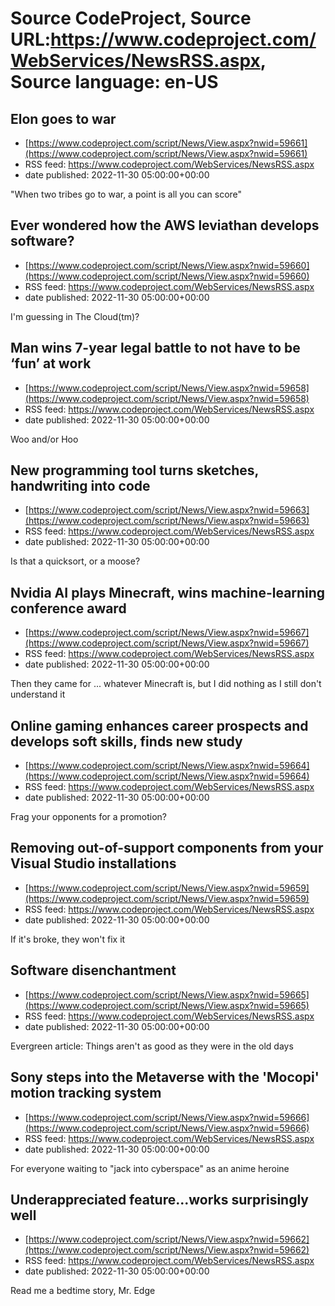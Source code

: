 # Source CodeProject, Source URL:https://www.codeproject.com/WebServices/NewsRSS.aspx, Source language: en-US

## Elon goes to war
 - [https://www.codeproject.com/script/News/View.aspx?nwid=59661](https://www.codeproject.com/script/News/View.aspx?nwid=59661)
 - RSS feed: https://www.codeproject.com/WebServices/NewsRSS.aspx
 - date published: 2022-11-30 05:00:00+00:00

"When two tribes go to war, a point is all you can score"

## Ever wondered how the AWS leviathan develops software?
 - [https://www.codeproject.com/script/News/View.aspx?nwid=59660](https://www.codeproject.com/script/News/View.aspx?nwid=59660)
 - RSS feed: https://www.codeproject.com/WebServices/NewsRSS.aspx
 - date published: 2022-11-30 05:00:00+00:00

I'm guessing in The Cloud(tm)?

## Man wins 7-year legal battle to not have to be ‘fun’ at work
 - [https://www.codeproject.com/script/News/View.aspx?nwid=59658](https://www.codeproject.com/script/News/View.aspx?nwid=59658)
 - RSS feed: https://www.codeproject.com/WebServices/NewsRSS.aspx
 - date published: 2022-11-30 05:00:00+00:00

Woo and/or Hoo

## New programming tool turns sketches, handwriting into code
 - [https://www.codeproject.com/script/News/View.aspx?nwid=59663](https://www.codeproject.com/script/News/View.aspx?nwid=59663)
 - RSS feed: https://www.codeproject.com/WebServices/NewsRSS.aspx
 - date published: 2022-11-30 05:00:00+00:00

Is that a quicksort, or a moose?

## Nvidia AI plays Minecraft, wins machine-learning conference award
 - [https://www.codeproject.com/script/News/View.aspx?nwid=59667](https://www.codeproject.com/script/News/View.aspx?nwid=59667)
 - RSS feed: https://www.codeproject.com/WebServices/NewsRSS.aspx
 - date published: 2022-11-30 05:00:00+00:00

Then they came for ... whatever Minecraft is, but I did nothing as I still don't understand it

## Online gaming enhances career prospects and develops soft skills, finds new study
 - [https://www.codeproject.com/script/News/View.aspx?nwid=59664](https://www.codeproject.com/script/News/View.aspx?nwid=59664)
 - RSS feed: https://www.codeproject.com/WebServices/NewsRSS.aspx
 - date published: 2022-11-30 05:00:00+00:00

Frag your opponents for a promotion?

## Removing out-of-support components from your Visual Studio installations
 - [https://www.codeproject.com/script/News/View.aspx?nwid=59659](https://www.codeproject.com/script/News/View.aspx?nwid=59659)
 - RSS feed: https://www.codeproject.com/WebServices/NewsRSS.aspx
 - date published: 2022-11-30 05:00:00+00:00

If it's broke, they won't fix it

## Software disenchantment
 - [https://www.codeproject.com/script/News/View.aspx?nwid=59665](https://www.codeproject.com/script/News/View.aspx?nwid=59665)
 - RSS feed: https://www.codeproject.com/WebServices/NewsRSS.aspx
 - date published: 2022-11-30 05:00:00+00:00

Evergreen article: Things aren't as good as they were in the old days

## Sony steps into the Metaverse with the 'Mocopi' motion tracking system
 - [https://www.codeproject.com/script/News/View.aspx?nwid=59666](https://www.codeproject.com/script/News/View.aspx?nwid=59666)
 - RSS feed: https://www.codeproject.com/WebServices/NewsRSS.aspx
 - date published: 2022-11-30 05:00:00+00:00

For everyone waiting to "jack into cyberspace" as an anime heroine

## Underappreciated feature...works surprisingly well
 - [https://www.codeproject.com/script/News/View.aspx?nwid=59662](https://www.codeproject.com/script/News/View.aspx?nwid=59662)
 - RSS feed: https://www.codeproject.com/WebServices/NewsRSS.aspx
 - date published: 2022-11-30 05:00:00+00:00

Read me a bedtime story, Mr. Edge
